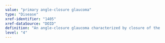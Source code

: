 ```yaml
---
value: "primary angle-closure glaucoma"
type: "Disease"
xref-identifier: "1405"
xref-dataSource: "DOID"
definition: "An angle-closure glaucoma characterized by closure of the anterior chamber angle by an intrinsic defect such that aqueous outflow is blocked and the intraocular pressure becomes inappropriately elevated leading to optic nerve damage and visual field loss. Primary angle-closure glaucoma has_symptom progressive peripheral vision loss, decreased vision, and pain, redness, and headache in acute cases. Primary angle closure glaucoma can be caused by anatomically narrow angle, defects in the trabecular meshwork, and iris abnormalities. Primary angle-closure glaucoma has a strong genetic component."
level: "4"
---
```

